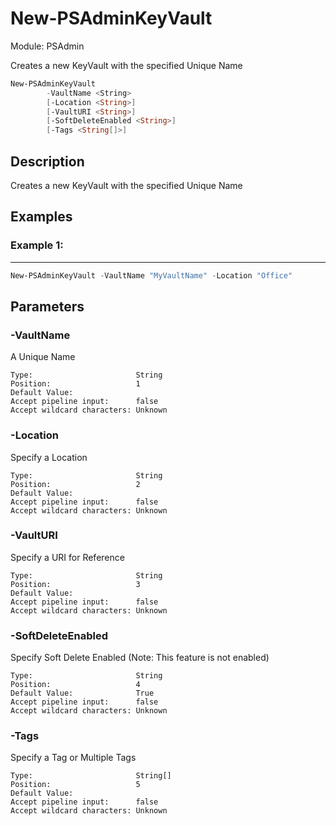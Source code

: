 ﻿# New-PSAdminKeyVault
Module: PSAdmin

Creates a new KeyVault with the specified Unique Name

``` powershell
New-PSAdminKeyVault
        -VaultName <String>
        [-Location <String>]
        [-VaultURI <String>]
        [-SoftDeleteEnabled <String>]
        [-Tags <String[]>]
```

## Description
Creates a new KeyVault with the specified Unique Name

## Examples
### Example 1:   
***

``` powershell
New-PSAdminKeyVault -VaultName "MyVaultName" -Location "Office"
```

## Parameters

### \-VaultName

A Unique Name
```
Type:                       String  
Position:                   1  
Default Value:                
Accept pipeline input:      false  
Accept wildcard characters: Unknown  
```
### \-Location

Specify a Location
```
Type:                       String  
Position:                   2  
Default Value:                
Accept pipeline input:      false  
Accept wildcard characters: Unknown  
```
### \-VaultURI

Specify a URI for Reference
```
Type:                       String  
Position:                   3  
Default Value:                
Accept pipeline input:      false  
Accept wildcard characters: Unknown  
```
### \-SoftDeleteEnabled

Specify Soft Delete Enabled (Note: This feature is not enabled)
```
Type:                       String  
Position:                   4  
Default Value:              True  
Accept pipeline input:      false  
Accept wildcard characters: Unknown  
```
### \-Tags

Specify a Tag or Multiple Tags
```
Type:                       String[]  
Position:                   5  
Default Value:                
Accept pipeline input:      false  
Accept wildcard characters: Unknown  
```
